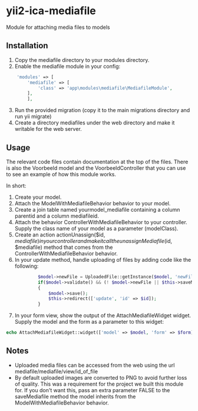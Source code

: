 # yii2-ica-mediafile
Module for attaching media files to models

## Installation

1. Copy the mediafile directory to your modules directory.
2. Enable the mediafile module in your config:
```php
    'modules' => [
        'mediafile' => [
            'class' => 'app\modules\mediafile\MediafileModule',
        ],
        ],
```
3. Run the provided migration (copy it to the main migrations directory and
   run yii migrate)
4. Create a directory mediafiles under the web directory and make it writable
   for the web server.

## Usage

The relevant code files contain documentation at the top of the files. There
is also the Voorbeeld model and the VoorbeeldController that you can use to
see an example of how this module works.

In short:

1. Create your model.
2. Attach the ModelWithMediafileBehavior behavior to your model.
3. Create a join table named yourmodel_mediafile containing a column parentid
   and a column mediafileid.
4. Attach the behavior ControllerWithMediafileBehavior to your controller.
   Supply the class name of your model as a parameter (modelClass).
5. Create an action actionUnassign($id, $mediafile) in your controller and
   make it call the unassignMediafile($id, $mediafile) method that comes from
   the ControllerWithMediafileBehavior behavior.
6. In your update method, handle uploading of files by adding code like the
   following:
```php
            $model->newFile = UploadedFile::getInstance($model, 'newFile');
            if($model->validate() && (! $model->newFile || $this->saveMediaFile($model)))
            {
                $model->save();
                $this->redirect(['update', 'id' => $id]);
            }
```
7. In your form view, show the output of the AttachMediafileWidget widget.
   Supply the model and the form as a parameter to this widget:

```php
echo AttachMediafileWidget::widget(['model' => $model, 'form' => $form]);
```

## Notes

* Uploaded media files can be accessed from the web using the url
  mediafile/mediafile/view/id_of_file
* By default uploaded images are converted to PNG to avoid further loss of
  quality. This was a requirement for the project we built this module for.
  If you don't want this, pass an extra parameter FALSE to the saveMediafile
  method the model inherits from the ModelWithMediafileBehavior behavior.



